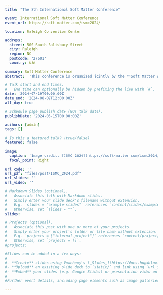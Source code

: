 ```yaml
---
title: "The 8th International Soft Matter Conference"

event: International Soft Matter Conference
event_url: https://soft-matter.com/ismc2024/

location: Raleigh Convention Center

address:
  street: 500 South Salisbury Street
  city: Raleigh
  region: NC
  postcode: '27601'
  country: USA

summary: Soft Matter Conference 
abstract:  'This conference is organized jointly by the **Soft Matter Association of the Americas** and by the **Triangle Universities** – Duke University (Duke), North Carolina State University (NCSU), and the University of North Carolina at Chapel Hill (UNC). It is supported by the International Union of Pure and Applied Physics (IUPAP), the National Science Foundation, and many other organizations. This is the first ISMC on the American continent, and as such, it concludes the first cycle of the Soft Matter around the World in Three Years series of ISMCs.<br>The conference aims to bring together researchers from physics, chemistry, biology, chemical engineering, and materials science interested in various soft matter systems. We hope the conference will promote and intensify interdisciplinary collaborations and advance connections between academia and industry around soft matter technologies.'

# Talk start and end times.
#   End time can optionally be hidden by prefixing the line with `#`.
date: '2024-07-29T09:00:00Z'
date_end: '2024-08-02T12:00:00Z'
all_day: true

# Schedule page publish date (NOT talk date).
publishDate: '2024-06-15T00:00:00Z'

authors: [admin]
tags: []

# Is this a featured talk? (true/false)
featured: false

image:
  caption: 'Image credit: [ISMC 2024](https://soft-matter.com/ismc2024/)'
  focal_point: Right

url_code: ''
url_pdf: "files/post/ISMC_2024.pdf"
url_slides: ''
url_video: ''

# Markdown Slides (optional).
#   Associate this talk with Markdown slides.
#   Simply enter your slide deck's filename without extension.
#   E.g. `slides = "example-slides"` references `content/slides/example-slides.md`.
#   Otherwise, set `slides = ""`.
slides:

# Projects (optional).
#   Associate this post with one or more of your projects.
#   Simply enter your project's folder or file name without extension.
#   E.g. `projects = ["internal-project"]` references `content/project/deep-learning/index.md`.
#   Otherwise, set `projects = []`.
#projects:

#Slides can be added in a few ways:
#
#- **Create** slides using Wowchemy's [_Slides_](https://docs.hugoblox.com/managing-content/#create-slides) feature and link using `slides` parameter in the front matter of the talk file
#- **Upload** an existing slide deck to `static/` and link using `url_slides` parameter in the front matter of the talk file
#- **Embed** your slides (e.g. Google Slides) or presentation video on this page using [shortcodes](https://docs.hugoblox.com/writing-markdown-latex/).
#
#Further event details, including page elements such as image galleries, can be added to the body of this page.

---
```


